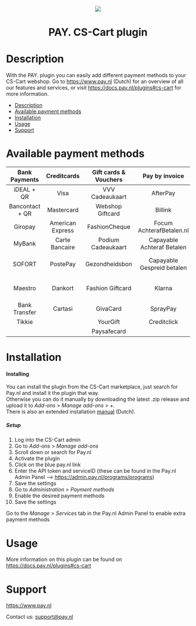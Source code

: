 <p align="center">
  <img src="https://www.pay.nl/uploads/1/brands/main_logo.png" />
</p>
<h1 align="center">PAY. CS-Cart plugin</h1>

# Description

With the PAY. plugin you can easily add different payment methods to your CS-Cart webshop. Go to https://www.pay.nl (Dutch) for an overview of all our features and services, or visit https://docs.pay.nl/plugins#cs-cart for more information.

- [Description](#description)
- [Available payment methods](#available-payment-methods)
- [Installation](#installation)
- [Usage](#usage)
- [Support](#support)

# Available payment methods

Bank Payments  | Creditcards | Gift cards & Vouchers | Pay by invoice | Others | 
:-----------: | :-----------: | :-----------: | :-----------: | :-----------: |
iDEAL + QR |Visa | VVV Cadeaukaart | AfterPay | PayPal |
Bancontact + QR |  Mastercard | Webshop Giftcard | Billink | WeChatPay | 
Giropay |American Express | FashionCheque |Focum AchterafBetalen.nl | AmazonPay |
MyBank | Carte Bancaire | Podium Cadeaukaart | Capayable Achteraf Betalen | Cashly | 
SOFORT | PostePay | Gezondheidsbon | Capayable Gespreid betalen | Pay Fixed Price (phone) |
Maestro | Dankort | Fashion Giftcard | Klarna | Instore Payments (POS) |
Bank Transfer | Cartasi | GivaCard | SprayPay | Przelewy24 | 
| Tikkie | | YourGift | Creditclick | | 
| | | Paysafecard |

# Installation
#### Installing

You can install the plugin from the CS-Cart marketplace, just search for Pay.nl and install it the plugin that way.<br/>
Otherwise you can do it manually by downloading the latest .zip release and upload it to *Add-ons* > *Manage add-ons* > *+*.<br/>
There is also an extended installation <a href="https://github.com/paynl/cscart-plugin/blob/master/Installatie%20handleiding%20CS-Cart.pdf">manual</a> (Dutch).

##### Setup

1. Log into the CS-Cart admin
2. Go to *Add-ons* > *Manage add-ons*
3. Scroll down or search for Pay.nl
4. Activate the plugin
5. Click on the blue pay.nl link
6. Enter the API token and serviceID (these can be found in the Pay.nl Admin Panel --> https://admin.pay.nl/programs/programs)
7. Save the settings
8. Go to *Administration* > *Payment methods*
8. Enable the desired payment methods
9. Save the settings

Go to the *Manage* > *Services* tab in the Pay.nl Admin Panel to enable extra payment methods

# Usage

More information on this plugin can be found on https://docs.pay.nl/plugins#cs-cart

# Support
https://www.pay.nl

Contact us: support@pay.nl

